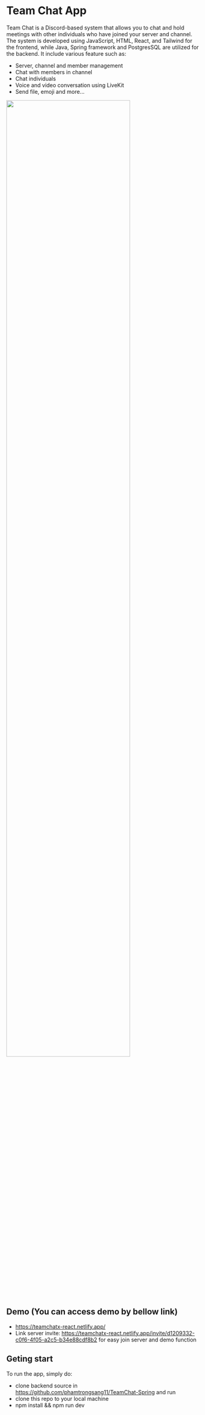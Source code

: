 # Team Chat App
Team Chat is a Discord-based system that allows you to chat and hold meetings with other individuals who have joined your server and channel. The system is developed using JavaScript, HTML, React, and Tailwind for the frontend, while Java, Spring framework and PostgresSQL are utilized for the backend. It include various feature such as:
- Server, channel and member management
- Chat with members in channel 
- Chat individuals
- Voice and video conversation using LiveKit
- Send file, emoji and more...
<img src="https://github.com/phamtrongsang11/TeamChat-React/assets/101312630/ad149efd-b219-4612-ba48-1f0846af48c8" width="80%" height="80%">

## Demo (You can access demo by bellow link)
- https://teamchatx-react.netlify.app/
- Link server invite: https://teamchatx-react.netlify.app/invite/d1209332-c0f6-4f05-a2c5-b34e88cdf8b2 for easy join server and demo function

## Geting start
To run the app, simply do:
- clone backend source in https://github.com/phamtrongsang11/TeamChat-Spring and run
- clone this repo to your local machine
- npm install && npm run dev


